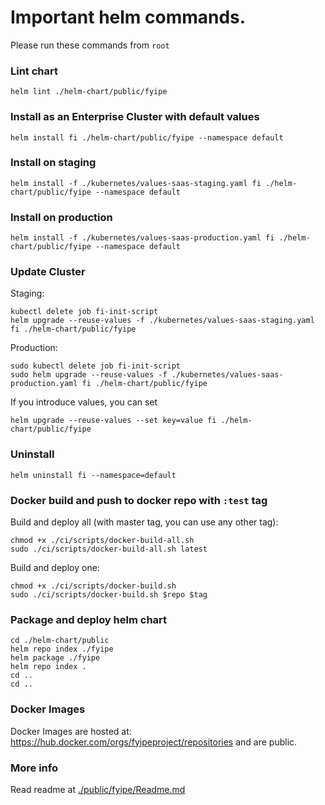 # Important helm commands.

Please run these commands from `root`

### Lint chart

```
helm lint ./helm-chart/public/fyipe 
```

### Install as an Enterprise Cluster with default values
```
helm install fi ./helm-chart/public/fyipe --namespace default
```

### Install on staging
```
helm install -f ./kubernetes/values-saas-staging.yaml fi ./helm-chart/public/fyipe --namespace default
```

### Install on production
```
helm install -f ./kubernetes/values-saas-production.yaml fi ./helm-chart/public/fyipe --namespace default 
```

### Update Cluster

Staging: 

```
kubectl delete job fi-init-script
helm upgrade --reuse-values -f ./kubernetes/values-saas-staging.yaml fi ./helm-chart/public/fyipe
```

Production: 

```
sudo kubectl delete job fi-init-script
sudo helm upgrade --reuse-values -f ./kubernetes/values-saas-production.yaml fi ./helm-chart/public/fyipe
```

If you introduce values, you can set 

```
helm upgrade --reuse-values --set key=value fi ./helm-chart/public/fyipe
```

### Uninstall
```
helm uninstall fi --namespace=default
```

### Docker build and push to docker repo with `:test` tag

Build and deploy all (with master tag, you can use any other tag): 

```
chmod +x ./ci/scripts/docker-build-all.sh 
sudo ./ci/scripts/docker-build-all.sh latest
```

Build and deploy one: 

```
chmod +x ./ci/scripts/docker-build.sh
sudo ./ci/scripts/docker-build.sh $repo $tag
```

### Package and deploy helm chart
```
cd ./helm-chart/public
helm repo index ./fyipe
helm package ./fyipe
helm repo index .
cd ..
cd ..
```

### Docker Images
Docker Images are hosted at: https://hub.docker.com/orgs/fyipeproject/repositories and are public.

### More info
Read readme at [./public/fyipe/Readme.md](./public/fyipe/Readme.md)
